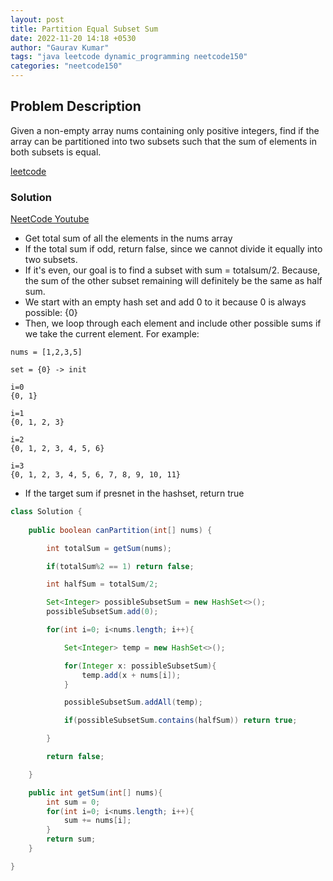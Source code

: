 ```yaml
---
layout: post
title: Partition Equal Subset Sum
date: 2022-11-20 14:18 +0530
author: "Gaurav Kumar"
tags: "java leetcode dynamic_programming neetcode150"
categories: "neetcode150"
---
```


## Problem Description

Given a non-empty array nums containing only positive integers, find if the array can be partitioned into two subsets such that the sum of elements in both subsets is equal.

[leetcode](https://leetcode.com/problems/partition-equal-subset-sum/description/)  

### Solution

[NeetCode Youtube](https://www.youtube.com/watch?v=IsvocB5BJhw)

- Get total sum of all the elements in the nums array
- If the total sum if odd, return false, since we cannot divide it equally into two subsets.
- If it's even, our goal is to find a subset with sum = totalsum/2. Because, the sum of the other subset remaining will definitely be the same as half sum.
- We start with an empty hash set and add 0 to it because 0 is always possible: {0}
- Then, we loop through each element and include other possible sums if we take the current element. For example:  

```text
nums = [1,2,3,5]

set = {0} -> init

i=0
{0, 1}

i=1
{0, 1, 2, 3}

i=2
{0, 1, 2, 3, 4, 5, 6}

i=3
{0, 1, 2, 3, 4, 5, 6, 7, 8, 9, 10, 11}
```

- If the target sum if presnet in the hashset, return true

```java
class Solution {
    
    public boolean canPartition(int[] nums) {

        int totalSum = getSum(nums);

        if(totalSum%2 == 1) return false;

        int halfSum = totalSum/2;

        Set<Integer> possibleSubsetSum = new HashSet<>();
        possibleSubsetSum.add(0);

        for(int i=0; i<nums.length; i++){

            Set<Integer> temp = new HashSet<>();

            for(Integer x: possibleSubsetSum){
                temp.add(x + nums[i]);
            }

            possibleSubsetSum.addAll(temp);

            if(possibleSubsetSum.contains(halfSum)) return true;

        }

        return false;

    }

    public int getSum(int[] nums){
        int sum = 0;
        for(int i=0; i<nums.length; i++){
            sum += nums[i];
        }
        return sum;
    }

}
```
